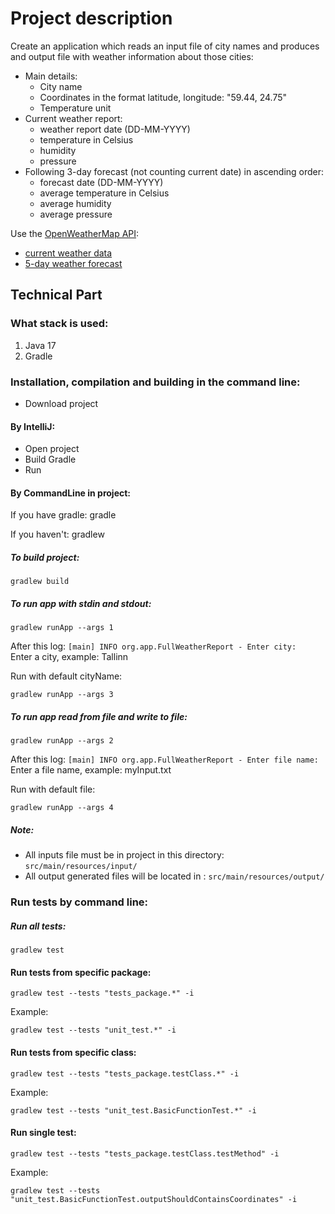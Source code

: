 # Project description

Create an application which reads an input file of city names and produces and output file with weather information about those cities:
- Main details:
    - City name
    - Coordinates in the format latitude, longitude: "59.44, 24.75"
    - Temperature unit
- Current weather report:
    - weather report date (DD-MM-YYYY)
    - temperature in Celsius
    - humidity
    - pressure
- Following 3-day forecast (not counting current date) in ascending order:
    - forecast date (DD-MM-YYYY)
    - average temperature in Celsius
    - average humidity
    - average pressure

Use the [OpenWeatherMap API](https://openweathermap.org/api):
- [current weather data](https://openweathermap.org/current)
- [5-day weather forecast](https://openweathermap.org/forecast5)

## Technical Part

### What stack is used:

1. Java 17
2. Gradle

### Installation, compilation and building in the command line:

- Download project

#### By IntelliJ:

- Open project
- Build Gradle
- Run

#### By CommandLine in project:

If you have gradle: gradle

If you haven't: gradlew

##### To build project:

``` gradlew build ```

##### To run app with stdin and stdout:

``` gradlew runApp --args 1 ```

After this log: `[main] INFO org.app.FullWeatherReport - Enter city:`\
Enter a city, example: Tallinn

Run with default cityName:

``` gradlew runApp --args 3 ```

##### To run app read from file and write to file:

``` gradlew runApp --args 2 ```

After this log: `[main] INFO org.app.FullWeatherReport - Enter file name:`\
Enter a file name, example: myInput.txt

Run with default file:

``` gradlew runApp --args 4 ```

##### Note:

- All inputs file must be in project in this directory: ``` src/main/resources/input/ ```
- All output generated files will be located in : ``` src/main/resources/output/ ```

### Run tests by command line:

##### Run all tests:

``` gradlew test ```

#### Run tests from specific package:

```gradlew test --tests "tests_package.*" -i```

Example:

```gradlew test --tests "unit_test.*" -i```

#### Run tests from specific class:

```gradlew test --tests "tests_package.testClass.*" -i```


Example:

```gradlew test --tests "unit_test.BasicFunctionTest.*" -i```


#### Run single test:

```gradlew test --tests "tests_package.testClass.testMethod" -i```


Example:

```gradlew test --tests "unit_test.BasicFunctionTest.outputShouldContainsCoordinates" -i```
